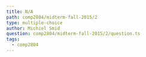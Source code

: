 ```yaml
---
title: N/A
path: comp2804/midterm-fall-2015/2
type: multiple-choice
author: Michiel Smid
question: comp2804/midterm-fall-2015/2/question.ts
tags:
  - comp2804
---
```

